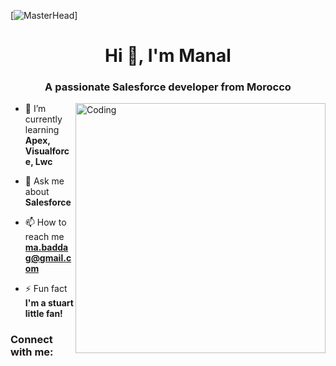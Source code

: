 [![MasterHead](file:///C:/Users/hp/Downloads/Case%20Study%20-%20Salesforce%20Animation%20-%20Image%201.png.webp)]
<h1 align="center">Hi 👋, I'm Manal</h1>
<h3 align="center">A passionate Salesforce developer from Morocco</h3>
<img align="right" alt="Coding" width="400" src="https://encrypted-tbn0.gstatic.com/images?q=tbn:ANd9GcTchcmlRrnZ9aubRQ1NtTYyGyMMXDJqNl2uD6lZUn1nqVCjJtFB4d8_0QJlxzFSVEXNEJE&usqp=CAU">

- 🌱 I’m currently learning **Apex, Visualforce, Lwc**

- 💬 Ask me about **Salesforce**

- 📫 How to reach me **ma.baddag@gmail.com**

- ⚡ Fun fact **I'm a stuart little fan!**

<h3 align="left">Connect with me:</h3>
<p align="left">
</p>
